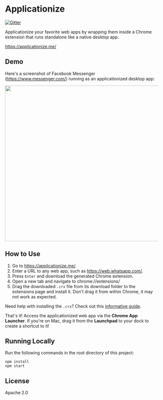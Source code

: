 Applicationize
===================
[![Gitter](https://badges.gitter.im/Join%20Chat.svg)](https://gitter.im/eladnava/applicationize?utm_source=badge&utm_medium=badge&utm_campaign=pr-badge)

Applicationize your favorite web apps by wrapping them inside a Chrome extension that runs standalone like a native desktop app.

<a href="https://applicationize.me/" target="_blank">https://applicationize.me/</a>

Demo
---

Here's a screenshot of Facebook Messenger (https://www.messenger.com/) running as an applicationized desktop app:

<img src="https://raw.github.com/eladnava/applicationize/master/public/img/preview.png" width="512" />

How to Use
---
1. Go to <a href="https://applicationize.me/" target="_blank">https://applicationize.me/</a>.
2. Enter a URL to any web app, such as https://web.whatsapp.com/.
3. Press `Enter` and download the generated Chrome extension.
4. Open a new tab and navigate to chrome://extensions/
5. Drag the downloaded `.crx` file from its download folder to the extensions page and install it. Don't drag it from within Chrome, it may not work as expected. 

Need help with installing the `.crx`? Check out this [informative guide](http://www.simplehelp.net/2012/08/19/how-to-install-extensions-that-arent-from-the-chrome-web-store/).

That's it! Access the applicationized web app via the **Chrome App Launcher**. If you're on Mac, drag it from the **Launchpad** to your dock to create a shortcut to it!

Running Locally
---

Run the following commands in the root directory of this project:

```shell
npm install
npm start
```

License
---
Apache 2.0

